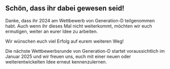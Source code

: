 ## Schön, dass ihr dabei gewesen seid!

Danke, dass ihr 2024 am Wettbewerb von Generation-D teilgenommen habt. Auch wenn ihr dieses Mal nicht weiterkommt, möchten wir euch ermutigen, weiter an eurer Idee zu arbeiten.

Wir wünschen euch viel Erfolg auf eurem weiteren Weg!

Die nächste Wettbewerbsrunde von Generation-D startet voraussichtlich im Januar 2025 und wir freuen uns, euch mit einer neuen oder weiterentwickelten Idee erneut kennenzulernen.
